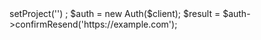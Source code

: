 <?php

use Appwrite\Client;
use Appwrite\Services\Auth;

$client = new Client();

$client
    ->setProject('')
;

$auth = new Auth($client);

$result = $auth->confirmResend('https://example.com');